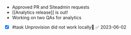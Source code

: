 - Approved PR and Siteadmin requests
- [[Analytics release]] is out!
- Working on two QAs for analytics
- [x] #task Unprovision did not work locally📅 ✅ 2023-06-02
